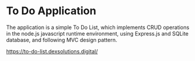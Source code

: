 # To Do Application
The application is a simple To Do List, which implements CRUD operations in the node.js javascript runtime environment, using Express.js and SQLite database, and following MVC design pattern.

https://to-do-list.dexsolutions.digital/
